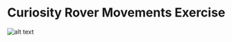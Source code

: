 # Curiosity Rover Movements Exercise
![alt text](https://mars.nasa.gov/system/resources/detail_files/7438_mars-curiosity-rover-msl-horizon-sky-self-portrait-PIA19808-full_1200.jpg)
